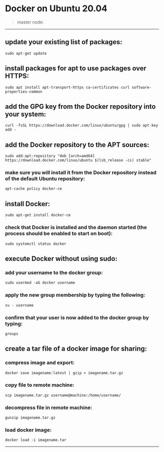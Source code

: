 # Docker on Ubuntu 20.04
> master node:
---

## update your existing list of packages:

```
sudo apt-get update
```

## install packages for apt to use packages over HTTPS:

```
sudo apt install apt-transport-https ca-certificates curl software-properties-common
```

## add the GPG key from the Docker repository into your system:

```
curl -fsSL https://download.docker.com/linux/ubuntu/gpg | sudo apt-key add -
```

## add the Docker repository to the APT sources:

```
sudo add-apt-repository "deb [arch=amd64] https://download.docker.com/linux/ubuntu $(lsb_release -cs) stable"
```

### make sure you will install it from the Docker repository instead of the default Ubuntu repository:

```
apt-cache policy docker-ce
```

## install Docker:

```
sudo apt-get install docker-ce
```

### check that Docker is installed and the daemon started (the process should be enabled to start on boot):

```
sudo systemctl status docker
```

## execute Docker without using sudo:

### add your username to the docker group:

```
sudo usermod -aG docker username
```

### apply the new group membership by typing the following:

```
su - username
```

### confirm that your user is now added to the docker group by typing:

```
groups
```

## create a tar file of a docker image for sharing:

### compress image and export:

```
docker save imagename:latest | gzip > imagename.tar.gz
```

### copy file to remote machine:

```
scp imagename.tar.gz username@machine:/home/username/
```

### decompress file in remote machine:

```
gunzip imagename.tar.gz
```

### load docker image:

```
docker load -i imagename.tar
```

---